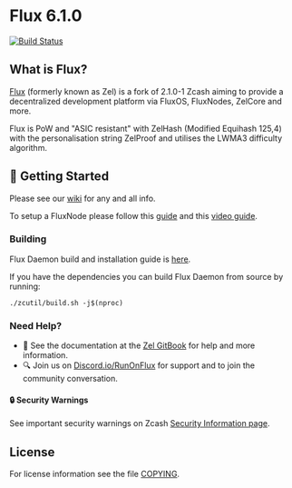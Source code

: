 # Flux 6.1.0
[![Build Status](https://app.travis-ci.com/RunOnFlux/fluxd.svg?branch=master)](https://app.travis-ci.com/github/RunOnFlux/fluxd)

What is Flux?
--------------

[Flux](https://runonflux.io/) (formerly known as Zel) is a fork of 2.1.0-1 Zcash aiming to provide a decentralized development platform via FluxOS, FluxNodes, ZelCore and more.

Flux is PoW and "ASIC resistant" with ZelHash (Modified Equihash 125,4) with the personalisation string ZelProof and utilises the LWMA3 difficulty algorithm.

## :rocket: Getting Started

Please see our [wiki](https://wiki.runonflux.io/) for any and all info.

To setup a FluxNode please follow this [guide](https://medium.com/@mmalik4/flux-light-node-setup-as-easy-as-it-gets-833f17c73dbb) and this [video guide](https://www.youtube.com/watch?v=KYWUXrKP9do).

### Building

Flux Daemon build and installation guide is [here](https://zel.gitbook.io/zelcurrency/installing-zel-daemon).

If you have the dependencies you can build Flux Daemon from source by running:

```
./zcutil/build.sh -j$(nproc)
```

### Need Help?

* :blue_book: See the documentation at the [Zel GitBook](https://zel.gitbook.io/zelcurrency/installing-zel-daemon)
  for help and more information.
* :mag: Join us on [Discord.io/RunOnFlux](https://discord.io/runonflux) for support and to join the community conversation. 

#### :lock: Security Warnings

See important security warnings on Zcash 
[Security Information page](https://z.cash/support/security/).

License
-------

For license information see the file [COPYING](COPYING).
